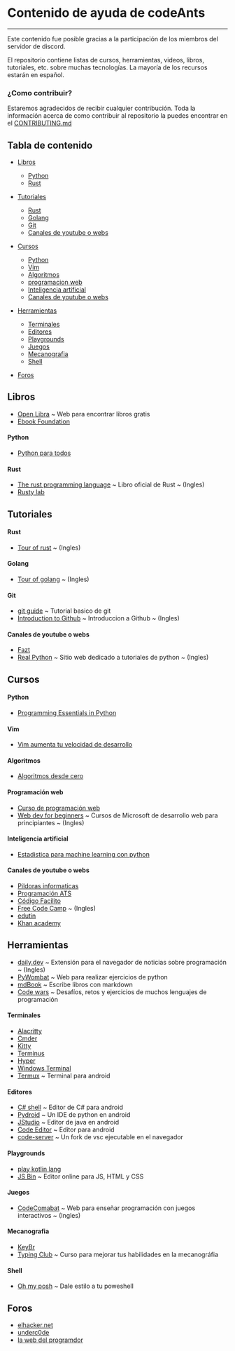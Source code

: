 # Contenido de ayuda de codeAnts

---

Este contenido fue posible gracias a la participación de los miembros del servidor de discord. 

El repositorio contiene listas de cursos, herramientas, videos, libros, tutoriales, etc. sobre muchas tecnologías. La mayoría de los recursos estarán en español.

### ¿Como contribuir?

Estaremos agradecidos de recibir cualquier contribución. Toda la información acerca de como contribuir al repositorio la puedes encontrar en el [CONTRIBUTING.md](CONTRIBUTING.md)

## Tabla de contenido 

* [Libros](#libros)
    - [Python](#pythonl)
    - [Rust](#rustl)

* [Tutoriales](#tutoriales)
    - [Rust](#rustt)
    - [Golang](#got)
    - [Git](#gitt)
    - [Canales de youtube o webs](#canales-de-youtube-o-webst)

* [Cursos](#cursos)
    - [Python](#pythonc)
    - [Vim](#vimc)
    - [Algoritmos](#algoritmosc)
    - [programacion web](#programacion-webc)
    - [Inteligencia artificial](#inteligencia-artificialc)
    - [Canales de youtube o webs](#canales-de-youtube-o-websc)

* [Herramientas](#herramientas)
    - [Terminales](#terminales)
    - [Editores](#editores)
    - [Playgrounds](#playgrounds)
    - [Juegos](#juegos)
    - [Mecanografia](#mecanografia)
    - [Shell](#shell)

* [Foros](#foros)

<!-- Fin de la tabla de contenido -->

## Libros

* [Open Libra](https://openlibra.com/es/) ~ Web para encontrar libros gratis
* [Ebook Foundation](https://github.com/EbookFoundation/free-programming-books/blob/master/free-programming-books-es.md) 

<div id="pythonl"></div>

#### Python 

* [Python para todos](https://www.utic.edu.py/citil/images/Manuales/Python_para_todos.pdf)

<div id="rustl"></div>

#### Rust

* [The rust programming language](https://doc.rust-lang.org/book/) ~ Libro oficial de Rust ~ (Ingles)
* [Rusty lab](http://futurelab.mx/rusty-lab/)

## Tutoriales

<div id="rustt"></div>

#### Rust

* [Tour of rust](https://tourofrust.com/) ~ (Ingles)

<div id="got"></div>

#### Golang

* [Tour of golang](https://tour.golang.org/welcome/1) ~ (Ingles)

<div id="gitt"></div>

#### Git

* [git guide](https://rogerdudler.github.io/git-guide/index.es.html) ~ Tutorial basico de git
* [Introduction to Github](https://lab.github.com/githubtraining/introduction-to-github) ~ Introduccion a Github ~ (Ingles)

<div id="canales-de-youtube-o-webst"></div>

#### Canales de youtube o webs 

* [Fazt](https://www.youtube.com/channel/UCX9NJ471o7Wie1DQe94RVIg)
* [Real Python](https://realpython.com/) ~ Sitio web dedicado a tutoriales de python ~ (Ingles)

## Cursos

<div id="pythonc"></div>

#### Python

* [Programming Essentials in Python](https://www.netacad.com/es/virtual/pcap-programming-essentials-python?utm_source=facebook&utm_medium=link_ad&utm_campaign=esp_netacad_python&fbclid=PAAaYpz9vRZ0MLusNZ9R4oKhTrM_qtiWK5hhjcB8OEyHw7RBCz-LrHT8xIorM#anchor)

<div id="vimc"></div>

#### Vim

* [Vim aumenta tu velocidad de desarrollo](https://www.udemy.com/course/vim-aumenta-tu-velocidad-de-desarrollo/)

<div id="algoritmosc"></div>

#### Algoritmos

* [Algoritmos desde cero](https://www.udemy.com/course/algoritmos-desde-cero/)

<div id="programacion-webc"></div>

#### Programación web

* [Curso de programación web](https://edutin.com/curso-de-programacion-web-4250)
* [Web dev for beginners](https://github.com/microsoft/Web-Dev-For-Beginners) ~ Cursos de Microsoft de desarrollo web para principiantes ~ (Ingles)

<div id="inteligencia-artificialc"></div>

#### Inteligencia artificial

* [Estadistica para machine learning con python](https://escueladedatosvivos.ai/p/curso-gratuito-estadistica-para-machine-learning-con-python)

<div id="canales-de-youtube-o-websc"></div>

#### Canales de youtube o webs

* [Pildoras informaticas](https://www.youtube.com/user/pildorasinformaticas) 
* [Programación ATS](https://www.youtube.com/channel/UC7QoKU6bj1QbXQuNIjan82Q)
* [Código Facilito](https://codigofacilito.com/)
* [Free Code Camp](https://www.freecodecamp.org/learn/) ~ (Ingles)
* [edutin](https://edutin.com/)
* [Khan academy](es.khanacademy.org) 

## Herramientas

* [daily.dev](https://daily.dev/) ~ Extensión para el navegador de noticias sobre programación ~ (Ingles)
* [PyWombat](https://pywombat.com/ ) ~ Web para realizar ejercicios de python
* [mdBook](https://github.com/rust-lang/mdBook) ~ Escribe libros con markdown
* [Code wars](https://www.codewars.com/) ~ Desafíos, retos y ejercicios de muchos lenguajes de programación

#### Terminales

* [Alacritty](https://github.com/alacritty/alacritty)  
* [Cmder](https://cmder.net/) 
* [Kitty](https://sw.kovidgoyal.net/kitty/)
* [Terminus](https://eugeny.github.io/terminus/)
* [Hyper](https://hyper.is/)
* [Windows Terminal](https://www.microsoft.com/en-us/p/windows-terminal/9n0dx20hk701?activetab=pivot:overviewtab)
* [Termux](https://play.google.com/store/apps/details?id=com.termux) ~ Terminal para android

#### Editores

* [C# shell](https://play.google.com/store/apps/details?id=com.radinc.csharpshell) ~ Editor de C# para android
* [Pydroid](https://play.google.com/store/apps/details?id=ru.iiec.pydroid3) ~ Un IDE de python en android
* [JStudio](https://play.google.com/store/apps/details?id=com.qamar.ide.java) ~ Editor de java en android
* [Code Editor](https://play.google.com/store/apps/details?id=com.rhmsoft.code) ~ Editor para android
* [code-server](https://github.com/cdr/code-server) ~ Un fork de vsc ejecutable en el navegador

#### Playgrounds

* [play kotlin lang](https://play.kotlinlang.org/?_ga=2.66755110.963148592.1597421085-1962679736.1597421085#eyJ2ZXJzaW9uIjoiMS40LjAiLCJwbGF0Zm9ybSI6ImphdmEiLCJhcmdzIjoiIiwianNDb2RlIjoiIiwibm9uZU1hcmtlcnMiOnRydWUsInRoZW1lIjoiaWRlYSIsImNvZGUiOiIvKipcbiAqIFlvdSBjYW4gZWRpdCwgcnVuLCBhbmQgc2hhcmUgdGhpcyBjb2RlLiBcbiAqIHBsYXkua290bGlubGFuZy5vcmcgXG4gKi9cblxuZnVuIG1haW4oKSB7XG4gICAgcHJpbnRsbihcIkhlbGxvLCBGcmllbmRzIG9mIERpc2NvcmQhISFcIilcbn0ifQ==)
* [JS Bin](https://jsbin.com/?html,css,output) ~ Editor online para JS, HTML y CSS 

#### Juegos

* [CodeComabat](https://codecombat.com/) ~ Web para enseñar programación con juegos interactivos ~ (Ingles)

#### Mecanografia

* [KeyBr](https://www.keybr.com/)
* [Typing Club](https://www.typingclub.com/) ~ Curso para mejorar tus habilidades en la mecanográfia

#### Shell

* [Oh my posh](https://github.com/JanDeDobbeleer/oh-my-posh) ~ Dale estilo a tu poweshell

## Foros

* [elhacker.net](https://elhacker.net/)
* [underc0de](https://underc0de.org/foro/index.php?PHPSESSID=hn6uaglapbtq3ojk78al949o21)
* [la web del programdor](https://www.lawebdelprogramador.com/foros/)
